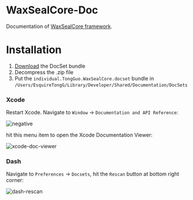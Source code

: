 # WaxSealCore-Doc

Documentation of [WaxSealCore framework](https://github.com/TongG/WaxSealCore).

# Installation

1. [Download](https://github.com/TongG/WaxSealCore-Doc/releases/tag/v1.0) the DocSet bundle
2. Decompress the .zip file
3. Put the `individual.TongGuo.WaxSealCore.docset` bundle in `/Users/EsquireTongG/Library/Developer/Shared/Documentation/DocSets`

### Xcode

Restart Xcode. Navigate to `Window` -> `Documentation and API Reference`:

![negative](http://i.imgbox.com/ERbHA8lZ.png)

hit this menu item to open the Xcode Documentation Viewer:

![xcode-doc-viewer](http://i.imgbox.com/eB1myqMs.png)

### Dash

Navigate to `Preferences` -> `Docsets`, hit the `Rescan` button at bottom right corner:

![dash-rescan](http://i.imgbox.com/rSiGFVHH.png)